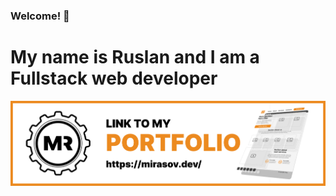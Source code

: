 ### Welcome! 👋 
# My name is Ruslan and I am a Fullstack web developer

[![Mirasov Ruslan portfolio link](https://raw.githubusercontent.com/RuslanMirasov/RuslanMirasov/main/portfolio.jpg)](https://mirasov.dev)
